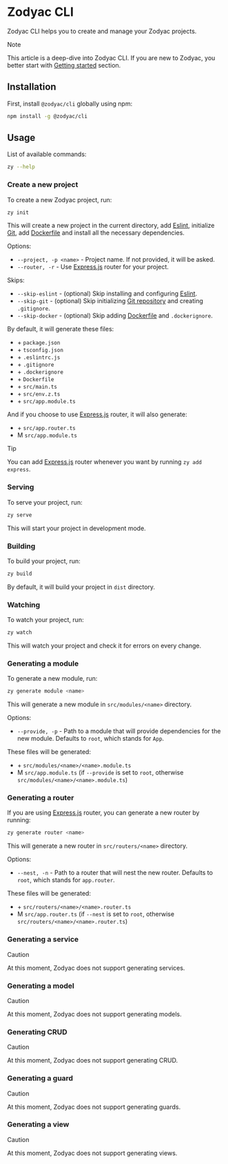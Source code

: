 # Zodyac CLI

Zodyac CLI helps you to create and manage your Zodyac projects.

> [!NOTE]
> This article is a deep-dive into Zodyac CLI. If you are new to Zodyac, you better start with [Getting started](/docs/getting-started) section.

## Installation

First, install `@zodyac/cli` globally using npm:

```bash
npm install -g @zodyac/cli
```

## Usage

List of available commands:

```bash
zy --help
```

### Create a new project

To create a new Zodyac project, run:

```bash
zy init
```

This will create a new project in the current directory, add [Eslint](https://eslint.org/), initialize [Git](https://github.com), add [Dockerfile](https://docker.com) and install all the necessary dependencies.

Options:
- `--project, -p <name>` - Project name. If not provided, it will be asked.
- `--router, -r` - Use [Express.js](https://expressjs.com) router for your project.

Skips:
- `--skip-eslint` - (optional) Skip installing and configuring [Eslint](https://eslint.org/).
- `--skip-git` - (optional) Skip initializing [Git repository](https://github.com) and creating `.gitignore`.
- `--skip-docker` - (optional) Skip adding [Dockerfile](https://docker.com) and `.dockerignore`.

By default, it will generate these files:
- \+ `package.json`
- \+ `tsconfig.json`
- \+ `.eslintrc.js`
- \+ `.gitignore`
- \+ `.dockerignore`
- \+ `Dockerfile`
- \+ `src/main.ts`
- \+ `src/env.z.ts`
- \+ `src/app.module.ts`

And if you choose to use [Express.js](https://expressjs.com) router, it will also generate:
- \+ `src/app.router.ts`
- M `src/app.module.ts`

> [!TIP]
> You can add [Express.js](https://expressjs.com) router whenever you want by running `zy add express`.

### Serving

To serve your project, run:

```bash
zy serve
```

This will start your project in development mode.

### Building

To build your project, run:

```bash
zy build
```

By default, it will build your project in `dist` directory.

### Watching

To watch your project, run:

```bash
zy watch
```

This will watch your project and check it for errors on every change.

### Generating a module

To generate a new module, run:

```bash
zy generate module <name>
```

This will generate a new module in `src/modules/<name>` directory.

Options:
- `--provide, -p` - Path to a module that will provide dependencies for the new module. Defaults to `root`, which stands for `App`.

These files will be generated:
- \+ `src/modules/<name>/<name>.module.ts`
- M `src/app.module.ts` (if `--provide` is set to `root`, otherwise `src/modules/<name>/<name>.module.ts`)

### Generating a router

If you are using [Express.js](https://expressjs.com) router, you can generate a new router by running:

```bash
zy generate router <name>
```

This will generate a new router in `src/routers/<name>` directory.

Options:
- `--nest, -n` - Path to a router that will nest the new router. Defaults to `root`, which stands for `app.router`.

These files will be generated:
- \+ `src/routers/<name>/<name>.router.ts`
- M `src/app.router.ts` (if `--nest` is set to `root`, otherwise `src/routers/<name>/<name>.router.ts`)

### Generating a service

> [!CAUTION]
> At this moment, Zodyac does not support generating services.

### Generating a model

> [!CAUTION]
> At this moment, Zodyac does not support generating models.

### Generating CRUD

> [!CAUTION]
> At this moment, Zodyac does not support generating CRUD.

### Generating a guard

> [!CAUTION]
> At this moment, Zodyac does not support generating guards.


### Generating a view

> [!CAUTION]
> At this moment, Zodyac does not support generating views.
